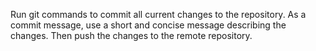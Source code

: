 Run git commands to commit all current changes to the repository. As a commit message, use a short and concise message describing the changes. Then push the changes to the remote repository.